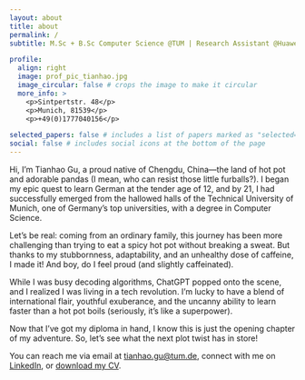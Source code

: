 ```yaml
---
layout: about
title: about
permalink: /
subtitle: M.Sc + B.Sc Computer Science @TUM | Research Assistant @Huawei | Honored Teaching Assistant @TUM

profile:
  align: right
  image: prof_pic_tianhao.jpg
  image_circular: false # crops the image to make it circular
  more_info: >
    <p>Sintpertstr. 48</p>
    <p>Munich, 81539</p>
    <p>+49(0)1777040156</p>

selected_papers: false # includes a list of papers marked as "selected={true}"
social: false # includes social icons at the bottom of the page
---
```



Hi, I’m Tianhao Gu, a proud native of Chengdu, China—the land of hot pot and adorable pandas (I mean, who can resist those little furballs?). I began my epic quest to learn German at the tender age of 12, and by 21, I had successfully emerged from the hallowed halls of the Technical University of Munich, one of Germany’s top universities, with a degree in Computer Science.

Let’s be real: coming from an ordinary family, this journey has been more challenging than trying to eat a spicy hot pot without breaking a sweat. But thanks to my stubbornness, adaptability, and an unhealthy dose of caffeine, I made it! And boy, do I feel proud (and slightly caffeinated).

While I was busy decoding algorithms, ChatGPT popped onto the scene, and I realized I was living in a tech revolution. I’m lucky to have a blend of international flair, youthful exuberance, and the uncanny ability to learn faster than a hot pot boils (seriously, it’s like a superpower).

Now that I’ve got my diploma in hand, I know this is just the opening chapter of my adventure. So, let’s see what the next plot twist has in store!

You can reach me via email at [tianhao.gu@tum.de](mailto:tianhao.gu@tum.de), connect with me on [LinkedIn](https://www.linkedin.com/in/tianhao-gu-tum/), or [download my CV](assets/pdf/cv_tianhao.pdf).
